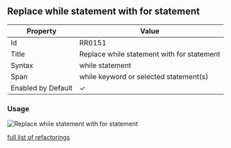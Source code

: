 ## Replace while statement with for statement

| Property           | Value                                      |
| ------------------ | ------------------------------------------ |
| Id                 | RR0151                                     |
| Title              | Replace while statement with for statement |
| Syntax             | while statement                            |
| Span               | while keyword or selected statement\(s\)   |
| Enabled by Default | &#x2713;                                   |

### Usage

![Replace while statement with for statement](../../images/refactorings/ReplaceWhileWithFor.png)

[full list of refactorings](Refactorings.md)